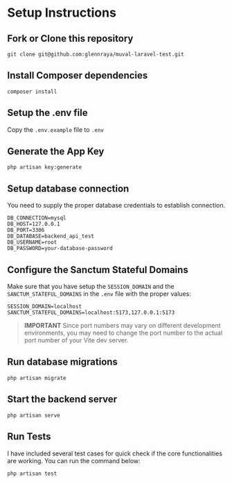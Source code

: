 # Setup Instructions

## Fork or Clone this repository
```
git clone git@github.com:glennraya/muval-laravel-test.git
```

## Install Composer dependencies
```
composer install
```

## Setup the .env file
Copy the `.env.example` file to `.env`

## Generate the App Key
```
php artisan key:generate
```

## Setup database connection
You need to supply the proper database credentials to establish connection.
```
DB_CONNECTION=mysql
DB_HOST=127.0.0.1
DB_PORT=3306
DB_DATABASE=backend_api_test
DB_USERNAME=root
DB_PASSWORD=your-database-password
```

## Configure the Sanctum Stateful Domains
Make sure that you have setup the `SESSION_DOMAIN` and the `SANCTUM_STATEFUL_DOMAINS` in the `.env` file with the proper values:
```
SESSION_DOMAIN=localhost
SANCTUM_STATEFUL_DOMAINS=localhost:5173,127.0.0.1:5173
```
>**IMPORTANT** Since port numbers may vary on different development environments, you may need to change the port number to the actual port number of your Vite dev server.

## Run database migrations
```
php artisan migrate
```

## Start the backend server
```
php artisan serve
```

## Run Tests
I have included several test cases for quick check if the core functionalities are working. You can run the command below:
```
php artisan test
```
